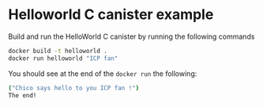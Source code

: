 # Helloworld C canister example
Build and run the HelloWorld C canister by running the following commands

```bash
docker build -t helloworld .
docker run helloworld "ICP fan"
```

You should see at the end of the `docker run` the following:

```bash
("Chico says hello to you ICP fan !")
The end!
```
